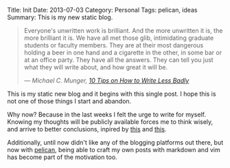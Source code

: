 Title: Init
Date: 2013-07-03
Category: Personal
Tags: pelican, ideas 
Summary: This is my new static blog.

> Everyone's unwritten work is brilliant. And the more unwritten it is, the more brilliant it is.
> We have all met those glib, intimidating graduate students or faculty members. They are at their
> most dangerous holding a beer in one hand and a cigarette in the other, in some bar or at an
> office party. They have all the answers. They can tell you just what they will write about, and
> how great it will be.
>
> <cite> ― Michael C. Munger, [10 Tips on How to Write Less Badly][3]</cite>

This is my static new blog and it begins with this single post. I hope this is
not one of those things I start and abandon.

Why now? Because in the last weeks I felt the urge to write for myself.
Knowing my thoughts will be publicly available forces me to think wisely, 
and arrive to better conclusions, inpired by [this][2] and [this][4].

Additionally, until now didn't like any of the blogging platforms out there,
but now with [pelican][1], being able to craft my own posts with markdown and
vim has become part of the motivation too.

[1]: http://blog.getpelican.com/
[2]: http://getnashty.com/write-less
[3]: https://las.ucsd.edu/_files/graduate/10tipsonwritinglessbadly2010
[4]: http://www.paulgraham.com/writing44.html "Writing,  Briefly"
